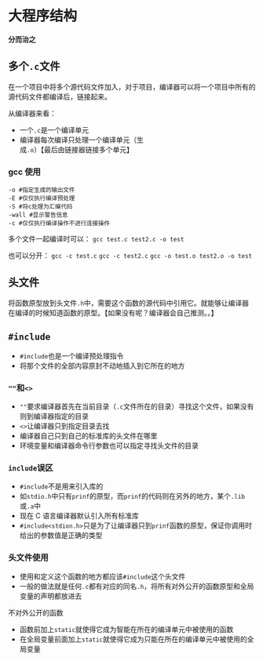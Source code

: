 # 大程序结构

**分而治之**

## 多个`.c`文件

在一个项目中将多个源代码文件加入，对于项目，编译器可以将一个项目中所有的源代码文件都编译后，链接起来。

从编译器来看：
- 一个`.c`是一个编译单元
- 编译器每次编译只处理一个编译单元（生成`.o`）【最后由链接器链接多个单元】

### gcc 使用
```shell
-o #指定生成的输出文件
-E #仅仅执行编译预处理
-S #将c处理为汇编代码
-wall #显示警告信息
-c #仅仅执行编译操作不进行连接操作
```
多个文件一起编译时可以：
`gcc test.c test2.c -o test`

也可以分开：
`gcc -c test.c` `gcc -c test2.c` `gcc -o test.o test2.o -o test`

## 头文件

将函数原型放到头文件`.h`中，需要这个函数的源代码中引用它。就能够让编译器在编译的时候知道函数的原型。【如果没有呢？编译器会自己推测。。】

## `#include`

- `#include`也是一个编译预处理指令
- 将那个文件的全部内容原封不动地插入到它所在的地方

### `""`和`<>`

- `""`要求编译器首先在当前目录（`.c`文件所在的目录）寻找这个文件，如果没有则到编译器指定的目录
- `<>`让编译器只到指定目录去找
- 编译器自己只到自己的标准库的头文件在哪里
- 环境变量和编译器命令行参数也可以指定寻找头文件的目录

### `include`误区

- `#include`不是用来引入库的
- 如`stdio.h`中只有`prinf`的原型，而`prinf`的代码则在另外的地方，某个`.lib`或`.a`中
- 现在 C 语言编译器默认引入所有标准库
- `#include<stdion.h>`只是为了让编译器只到`prinf`函数的原型，保证你调用时给出的参数值是正确的类型

### 头文件使用

- 使用和定义这个函数的地方都应该`#include`这个头文件
- 一般的做法就是任何`.c`都有对应的同名`.h`，将所有对外公开的函数原型和全局变量的声明都放进去

不对外公开的函数
- 函数前加上`static`就使得它成为智能在所在的编译单元中被使用的函数
- 在全局变量前面加上`static`就使得它成为只能在所在的编译单元中被使用的全局变量
